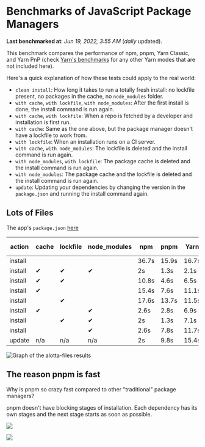 # Benchmarks of JavaScript Package Managers

**Last benchmarked at**: _Jun 19, 2022, 3:55 AM_ (_daily_ updated).

This benchmark compares the performance of npm, pnpm, Yarn Classic, and Yarn PnP (check [Yarn's benchmarks](https://yarnpkg.com/benchmarks) for any other Yarn modes that are not included here).

Here's a quick explanation of how these tests could apply to the real world:

- `clean install`: How long it takes to run a totally fresh install: no lockfile present, no packages in the cache, no `node_modules` folder.
- `with cache`, `with lockfile`, `with node_modules`: After the first install is done, the install command is run again.
- `with cache`, `with lockfile`: When a repo is fetched by a developer and installation is first run.
- `with cache`: Same as the one above, but the package manager doesn't have a lockfile to work from.
- `with lockfile`: When an installation runs on a CI server.
- `with cache`, `with node_modules`: The lockfile is deleted and the install command is run again.
- `with node_modules`, `with lockfile`: The package cache is deleted and the install command is run again.
- `with node_modules`: The package cache and the lockfile is deleted and the install command is run again.
- `update`: Updating your dependencies by changing the version in the `package.json` and running the install command again.

## Lots of Files

The app's `package.json` [here](https://github.com/pnpm/pnpm.github.io/blob/main/benchmarks/fixtures/alotta-files/package.json)

| action  | cache | lockfile | node_modules| npm | pnpm | Yarn | Yarn PnP |
| ---     | ---   | ---      | ---         | --- | ---  | ---  | ---      |
| install |       |          |             | 36.7s | 15.9s | 16.7s | 22.9s |
| install | ✔     | ✔        | ✔           | 2s | 1.3s | 2.1s | n/a |
| install | ✔     | ✔        |             | 10.8s | 4.6s | 6.5s | 1.4s |
| install | ✔     |          |             | 15.4s | 7.6s | 11.1s | 6.1s |
| install |       | ✔        |             | 17.6s | 13.7s | 11.5s | 17.2s |
| install | ✔     |          | ✔           | 2.6s | 2.8s | 6.9s | n/a |
| install |       | ✔        | ✔           | 2s | 1.3s | 7.1s | n/a |
| install |       |          | ✔           | 2.6s | 7.8s | 11.7s | n/a |
| update  | n/a | n/a | n/a | 2s | 9.8s | 15.4s | 28.3s |

<img alt="Graph of the alotta-files results" src="/img/benchmarks/alotta-files.svg" />

## The reason pnpm is fast

Why is pnpm so crazy fast compared to other "traditional" package managers?

pnpm doesn't have blocking stages of installation. Each dependency has its own stages and the next stage starts as soon as possible.

![](/img/installation-stages-of-other-pms.png)

![](/img/installation-stages-of-pnpm.jpg)